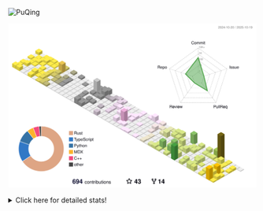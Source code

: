 ![PuQing](https://user-images.githubusercontent.com/27223114/171565019-9a56fae6-b08b-421f-99db-7e830da42371.png)

![](./profile-3d-contrib/profile-season-animate.svg)

<details>
<summary>Click here for detailed stats!</summary>

<!--START_SECTION:waka-->
![Lines of code](https://img.shields.io/badge/From%20Hello%20World%20I%27ve%20Written-2.8%20million%20lines%20of%20code-blue)

**🐱 My GitHub Data** 

> 📦 476.4 kB Used in GitHub's Storage 
 > 
> 🏆 571 Contributions in the Year 2025
 > 
> 🚫 Not Opted to Hire
 > 
> 📜 35 Public Repositories 
 > 
> 🔑 36 Private Repositories 
 > 
**I'm an Early 🐤** 

```text
🌞 Morning                1045 commits        ██░░░░░░░░░░░░░░░░░░░░░░░   09.47 % 
🌆 Daytime                4772 commits        ███████████░░░░░░░░░░░░░░   43.25 % 
🌃 Evening                3011 commits        ███████░░░░░░░░░░░░░░░░░░   27.29 % 
🌙 Night                  2205 commits        █████░░░░░░░░░░░░░░░░░░░░   19.99 % 
```


📊 **This Week I Spent My Time On** 

```text
💬 Programming Languages: 
Python                   14 hrs 10 mins      ██████████░░░░░░░░░░░░░░░   39.24 % 
CSV                      13 hrs 59 mins      ██████████░░░░░░░░░░░░░░░   38.75 % 
JSON                     2 hrs 52 mins       ██░░░░░░░░░░░░░░░░░░░░░░░   07.95 % 
Rust                     1 hr 34 mins        █░░░░░░░░░░░░░░░░░░░░░░░░   04.38 % 
Bash                     1 hr 14 mins        █░░░░░░░░░░░░░░░░░░░░░░░░   03.46 % 

🔥 Editors: 
VS Code                  35 hrs 48 mins      █████████████████████████   99.10 % 
Obsidian                 19 mins             ░░░░░░░░░░░░░░░░░░░░░░░░░   00.90 % 

💻 Operating System: 
Linux                    34 hrs 9 mins       ████████████████████████░   94.55 % 
WSL                      1 hr 38 mins        █░░░░░░░░░░░░░░░░░░░░░░░░   04.55 % 
Mac                      19 mins             ░░░░░░░░░░░░░░░░░░░░░░░░░   00.90 % 
```


<!--END_SECTION:waka-->
</details>
